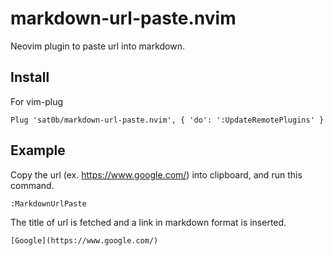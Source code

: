 # markdown-url-paste.nvim
Neovim plugin to paste url into markdown.

## Install

For vim-plug

```
Plug 'sat0b/markdown-url-paste.nvim', { 'do': ':UpdateRemotePlugins' }
```

## Example

Copy the url (ex. https://www.google.com/) into clipboard, and run this command.
```
:MarkdownUrlPaste
```

The title of url is fetched and a link in markdown format is inserted.

```
[Google](https://www.google.com/)
```

